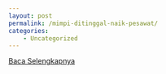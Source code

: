 ```yaml
---
layout: post
permalink: /mimpi-ditinggal-naik-pesawat/
categories:
    - Uncategorized
---
```


[Baca Selengkapnya](/10)